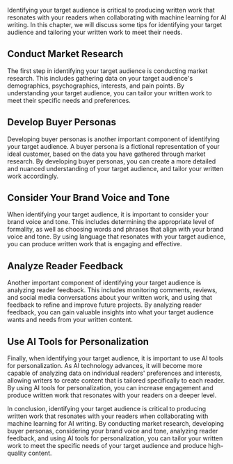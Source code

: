 
Identifying your target audience is critical to producing written work that resonates with your readers when collaborating with machine learning for AI writing. In this chapter, we will discuss some tips for identifying your target audience and tailoring your written work to meet their needs.

Conduct Market Research
-----------------------

The first step in identifying your target audience is conducting market research. This includes gathering data on your target audience's demographics, psychographics, interests, and pain points. By understanding your target audience, you can tailor your written work to meet their specific needs and preferences.

Develop Buyer Personas
----------------------

Developing buyer personas is another important component of identifying your target audience. A buyer persona is a fictional representation of your ideal customer, based on the data you have gathered through market research. By developing buyer personas, you can create a more detailed and nuanced understanding of your target audience, and tailor your written work accordingly.

Consider Your Brand Voice and Tone
----------------------------------

When identifying your target audience, it is important to consider your brand voice and tone. This includes determining the appropriate level of formality, as well as choosing words and phrases that align with your brand voice and tone. By using language that resonates with your target audience, you can produce written work that is engaging and effective.

Analyze Reader Feedback
-----------------------

Another important component of identifying your target audience is analyzing reader feedback. This includes monitoring comments, reviews, and social media conversations about your written work, and using that feedback to refine and improve future projects. By analyzing reader feedback, you can gain valuable insights into what your target audience wants and needs from your written content.

Use AI Tools for Personalization
--------------------------------

Finally, when identifying your target audience, it is important to use AI tools for personalization. As AI technology advances, it will become more capable of analyzing data on individual readers' preferences and interests, allowing writers to create content that is tailored specifically to each reader. By using AI tools for personalization, you can increase engagement and produce written work that resonates with your readers on a deeper level.

In conclusion, identifying your target audience is critical to producing written work that resonates with your readers when collaborating with machine learning for AI writing. By conducting market research, developing buyer personas, considering your brand voice and tone, analyzing reader feedback, and using AI tools for personalization, you can tailor your written work to meet the specific needs of your target audience and produce high-quality content.

